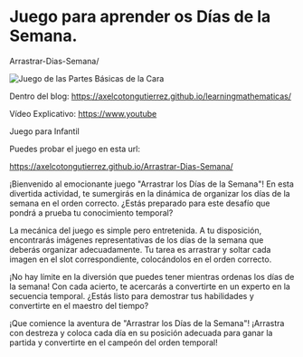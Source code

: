 # Juego para aprender os Días de la Semana.
Arrastrar-Dias-Semana/

![Juego de las Partes Básicas de la Cara](https://axelcotongutierrez.github.io/learningmathematicas/assets/images//posts/0012JDiasSemana/J01DS.jpg)

Dentro del blog: https://axelcotongutierrez.github.io/learningmathematicas/

Vídeo Explicativo: https://www.youtube

Juego para Infantil

Puedes probar el juego en esta url:

https://axelcotongutierrez.github.io/Arrastrar-Dias-Semana/

 ¡Bienvenido al emocionante juego "Arrastrar los Días de la Semana"! En esta divertida actividad, te sumergirás en la dinámica de organizar los días de la semana en el orden correcto. ¿Estás preparado para este desafío que pondrá a prueba tu conocimiento temporal?

  La mecánica del juego es simple pero entretenida. A tu disposición, encontrarás imágenes representativas de los días de la semana que deberás organizar adecuadamente. Tu tarea es arrastrar y soltar cada imagen en el slot correspondiente, colocándolos en el orden correcto.

  ¡No hay límite en la diversión que puedes tener mientras ordenas los días de la semana! Con cada acierto, te acercarás a convertirte en un experto en la secuencia temporal. ¿Estás listo para demostrar tus habilidades y convertirte en el maestro del tiempo?

  ¡Que comience la aventura de "Arrastrar los Días de la Semana"! ¡Arrastra con destreza y coloca cada día en su posición adecuada para ganar la partida y convertirte en el campeón del orden temporal!






